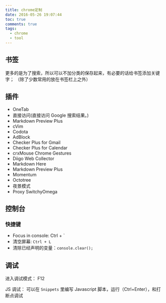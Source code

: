 ```yaml
---
title: chrome定制
date: 2016-05-26 19:07:44
toc: true
comments: true
tags:
  - chrome
  - tool
---
```


## 书签

更多的是为了搜索，所以可以不加分类的保存起来，有必要的话给书签添加关键字；
（除了少数常用的放在书签栏上之外）

## 插件

- OneTab
- 直接访问(直接访问 Google 搜索结果。)
- Markdown Preview Plus
- cVim
- Codota
- AdBlock
- Checker Plus for Gmail
- Checker Plus for Calendar
- crxMouse Chrome Gestures
- Diigo Web Collector
- Markdown Here
- Markdown Preview Plus
- Momentum
- Octotree
- 夜景模式
- Proxy SwitchyOmega

## 控制台

### 快捷键

- Focus in console: Ctrl + `
- 清空屏幕: `Ctrl + L`
- 清除已经声明的变量：`console.clear();`

## 调试

进入调试模式： F12

JS 调试： 可以在 `Snippets` 里编写 Javascript 脚本，运行（Ctrl+Enter），和打断点调试
